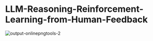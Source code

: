 # LLM-Reasoning-Reinforcement-Learning-from-Human-Feedback

![output-onlinepngtools-2](https://github.com/user-attachments/assets/04816aa3-8d7a-46c4-a68a-7f58a68b9380)
